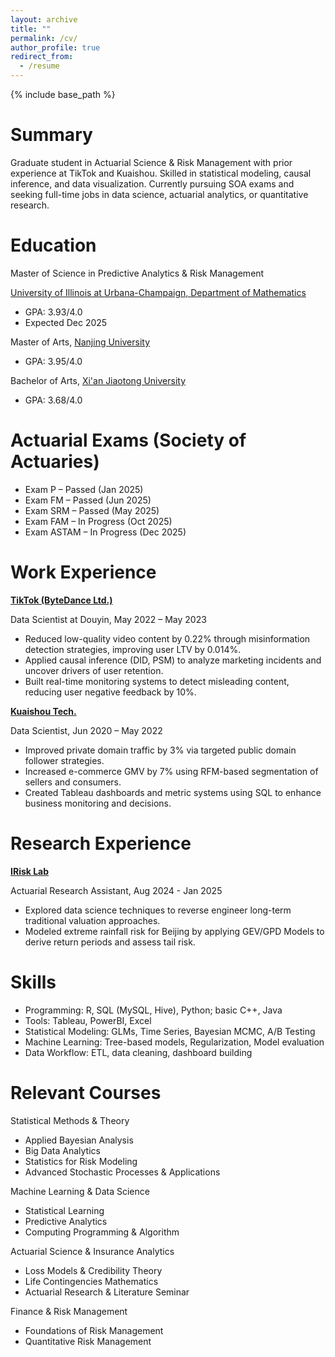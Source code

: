 ```yaml
---
layout: archive
title: ""
permalink: /cv/
author_profile: true
redirect_from:
  - /resume
---
```


{% include base_path %}

Summary
======
Graduate student in Actuarial Science & Risk Management with prior experience at TikTok and Kuaishou. Skilled in statistical modeling, causal inference, and data visualization. Currently pursuing SOA exams and seeking full-time jobs in data science, actuarial analytics, or quantitative research.

Education
======
Master of Science in Predictive Analytics & Risk Management 

[University of Illinois at Urbana-Champaign, Department of Mathematics](https://asrm.illinois.edu/)

* GPA: 3.93/4.0
* Expected Dec 2025
  
Master of Arts, [Nanjing University](https://www.nju.edu.cn/en/About.htm)
* GPA: 3.95/4.0
  
Bachelor of Arts, [Xi'an Jiaotong University](https://en.xjtu.edu.cn/2021-04/07/c_602482.htm)
* GPA: 3.68/4.0

Actuarial Exams (Society of Actuaries)
======
* Exam P – Passed (Jan 2025)
* Exam FM – Passed (Jun 2025)
* Exam SRM – Passed (May 2025)
* Exam FAM – In Progress (Oct 2025)
* Exam ASTAM – In Progress (Dec 2025)

Work Experience
======
**[TikTok (ByteDance Ltd.)](https://www.douyin.com)**

Data Scientist at Douyin, May 2022 – May 2023

* Reduced low-quality video content by 0.22% through misinformation detection strategies, improving user LTV by 0.014%.
* Applied causal inference (DID, PSM) to analyze marketing incidents and uncover drivers of user retention.
* Built real-time monitoring systems to detect misleading content, reducing user negative feedback by 10%.

**[Kuaishou Tech.](https://www.kuaishou.com)**

Data Scientist, Jun 2020 – May 2022

* Improved private domain traffic by 3% via targeted public domain follower strategies.
* Increased e-commerce GMV by 7% using RFM-based segmentation of sellers and consumers.
* Created Tableau dashboards and metric systems using SQL to enhance business monitoring and decisions.

Research Experience
======
**[IRisk Lab](https://asrm.illinois.edu/illinois-risk-lab/illinois-risk-lab-home)**

Actuarial Research Assistant, Aug 2024 - Jan 2025

* Explored data science techniques to reverse engineer long-term traditional valuation approaches.
* Modeled extreme rainfall risk for Beijing by applying GEV/GPD Models to derive return periods and assess tail risk.

Skills
======
* Programming: R, SQL (MySQL, Hive), Python; basic C++, Java
* Tools: Tableau, PowerBI, Excel
* Statistical Modeling: GLMs, Time Series, Bayesian MCMC, A/B Testing
* Machine Learning: Tree-based models, Regularization, Model evaluation
* Data Workflow: ETL, data cleaning, dashboard building

Relevant Courses
======
Statistical Methods & Theory
* Applied Bayesian Analysis
* Big Data Analytics
* Statistics for Risk Modeling
* Advanced Stochastic Processes & Applications
  
Machine Learning & Data Science
* Statistical Learning
* Predictive Analytics
* Computing Programming & Algorithm
  
Actuarial Science & Insurance Analytics
* Loss Models & Credibility Theory
* Life Contingencies Mathematics
* Actuarial Research & Literature Seminar
  
Finance & Risk Management
* Foundations of Risk Management
* Quantitative Risk Management
  


